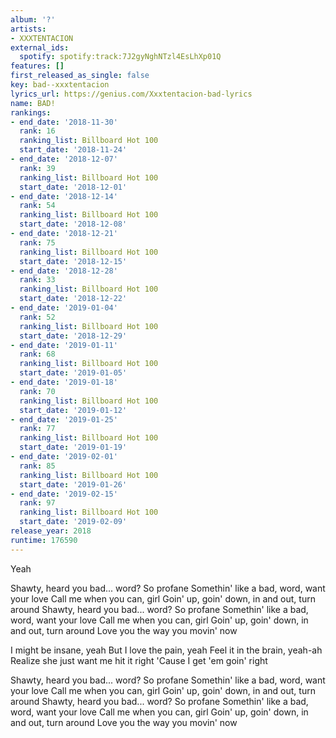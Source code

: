 ```yaml
---
album: '?'
artists:
- XXXTENTACION
external_ids:
  spotify: spotify:track:7J2gyNghNTzl4EsLhXp01Q
features: []
first_released_as_single: false
key: bad--xxxtentacion
lyrics_url: https://genius.com/Xxxtentacion-bad-lyrics
name: BAD!
rankings:
- end_date: '2018-11-30'
  rank: 16
  ranking_list: Billboard Hot 100
  start_date: '2018-11-24'
- end_date: '2018-12-07'
  rank: 39
  ranking_list: Billboard Hot 100
  start_date: '2018-12-01'
- end_date: '2018-12-14'
  rank: 54
  ranking_list: Billboard Hot 100
  start_date: '2018-12-08'
- end_date: '2018-12-21'
  rank: 75
  ranking_list: Billboard Hot 100
  start_date: '2018-12-15'
- end_date: '2018-12-28'
  rank: 33
  ranking_list: Billboard Hot 100
  start_date: '2018-12-22'
- end_date: '2019-01-04'
  rank: 52
  ranking_list: Billboard Hot 100
  start_date: '2018-12-29'
- end_date: '2019-01-11'
  rank: 68
  ranking_list: Billboard Hot 100
  start_date: '2019-01-05'
- end_date: '2019-01-18'
  rank: 70
  ranking_list: Billboard Hot 100
  start_date: '2019-01-12'
- end_date: '2019-01-25'
  rank: 77
  ranking_list: Billboard Hot 100
  start_date: '2019-01-19'
- end_date: '2019-02-01'
  rank: 85
  ranking_list: Billboard Hot 100
  start_date: '2019-01-26'
- end_date: '2019-02-15'
  rank: 97
  ranking_list: Billboard Hot 100
  start_date: '2019-02-09'
release_year: 2018
runtime: 176590
---
```

Yeah


Shawty, heard you bad... word? So profane
Somethin' like a bad, word, want your love
Call me when you can, girl
Goin' up, goin' down, in and out, turn around
Shawty, heard you bad... word? So profane
Somethin' like a bad, word, want your love
Call me when you can, girl
Goin' up, goin' down, in and out, turn around
Love you the way you movin' now


I might be insane, yeah
But I love the pain, yeah
Feel it in the brain, yeah-ah
Realize she just want me hit it right
'Cause I get 'em goin' right


Shawty, heard you bad... word? So profane
Somethin' like a bad, word, want your love
Call me when you can, girl
Goin' up, goin' down, in and out, turn around
Shawty, heard you bad... word? So profane
Somethin' like a bad, word, want your love
Call me when you can, girl
Goin' up, goin' down, in and out, turn around
Love you the way you movin' now
